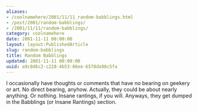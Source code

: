 ```yaml
---
aliases:
- /coolnamehere/2001/11/11_random-babblings.html
- /post/2001/random-babblings/
- /2001/11/11/random-babblings/
category: coolnamehere
date: 2001-11-11 00:00:00
layout: layout:PublishedArticle
slug: random-babblings
title: Random Babblings
updated: 2001-11-11 00:00:00
uuid: a9c8d6c2-c228-4b53-86ee-6578da96c5fa
---
```


I occasionally have thoughts or comments that have no bearing on geekery
or art. No direct bearing, anyhow. Actually, they could be about nearly
anything. Or nothing. Insane rantings, if you will. Anyways, they get
dumped in the Babblings (or Insane Rantings) section.